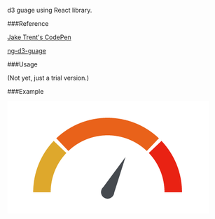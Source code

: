 d3 guage using React library.

###Reference

[Jake Trent's CodePen](http://codepen.io/jaketrent/pen/eloGk)

[ng-d3-guage](https://github.com/malikid/ng-d3-guage)

###Usage

(Not yet, just a trial version.)

###Example

![alt tag](example.png)